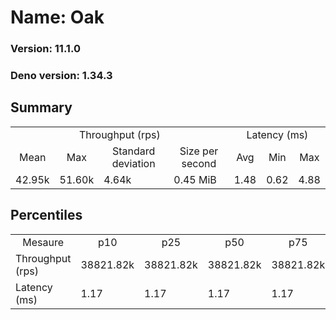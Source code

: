 # Name: Oak 
  
  ### Version: 11.1.0
  ### Deno version: 1.34.3

## Summary
<table>
<tr>
    <td align="center" colspan="4">Throughput (rps)</td>
    <td align="center" colspan="3">Latency (ms)</td>
</tr>
<tr>
    <td align="center">Mean</td>
    <td align="center">Max</td>
    <td align="center">Standard deviation</td>
    <td align="center">Size per second</td>
    <td align="center">Avg</td>
    <td align="center">Min</td>
    <td align="center">Max</td>
</tr>
<tr>
    <td>42.95k</td>
    <td>51.60k</td>
    <td>4.64k</td>
    <td>0.45 MiB</td>
    <td>1.48</td>
    <td>0.62</td>
    <td>4.88</td>
</tr>
</table>

## Percentiles

<table>
<tr>
  <td align="center">Mesaure</td>
  <td align="center">p10</td>
  <td align="center">p25</td>
  <td align="center">p50</td>
  <td align="center">p75</td>
  <td align="center">p90</td>
  <td align="center">p95</td>
  <td align="center">p99</td>
</tr>
<tr>
  <td>Throughput (rps)</td>
  <td>38821.82k</td>
  <td>38821.82k</td>
  <td>38821.82k</td>
  <td>38821.82k</td>
  <td>47397.07k</td>
  <td>48980.10k</td>
  <td>51600.68k</td>
</tr>
<tr>
  <td>Latency (ms)</td>
  <td>1.17</td>
  <td>1.17</td>
  <td>1.17</td>
  <td>1.17</td>
  <td>1.90</td>
  <td>2.08</td>
  <td>2.76</td>
</tr>
</table>
